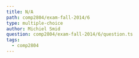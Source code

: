 ```yaml
---
title: N/A
path: comp2804/exam-fall-2014/6
type: multiple-choice
author: Michiel Smid
question: comp2804/exam-fall-2014/6/question.ts
tags:
  - comp2804
---
```

